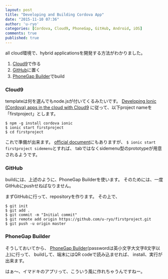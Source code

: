 ```yaml
---
layout: post
title: "Developing and Building Cordova App"
date: "2015-11-10 07:36"
author: 'u-ryo'
categories: [Cordova, Cloud9, PhoneGap, GitHub, Android, iOS]
comments: true
published: true
---
```

all cloud環境で、hybrid applicationsを開発する方法がわかりました。

1. [Cloud9](http://c9.io)で作る
2. [GitHub](https://github.com)に置く
3. [PhoneGap Builder](https://build.phonegap.com)でbuild

### Cloud9
templateは何を選んでもnode.jsが付いてくるみたいです。
[Developing Ionic (Cordova) apps in the cloud with Cloud9](http://daniel.favand.net/2014/11/21/developing-ionic-cordova-apps-in-the-cloud-with-cloud9/)
に従って、以下project nameを「firstproject」とします。

```
$ npm -g install cordova ionic
$ ionic start firstproject
$ cd firstproject
```

これで準備が出来ます。
[official document](https://docs.c9.io/docs/ionic)にもありますが、
`$ ionic start firstproject sidemenu`とすれば、
tabではなくsidemenu型のprototypeが用意されるようです。

### GitHub

buildには、上述のように、PhoneGap Builderを使います。
そのためには、一度GitHubにpushせねばなりません。

まずGitHubに行って、repositoryを作ります。
その上で、

```
$ git init
$ git add .
$ git commit -m "Initial commit"
$ git remote add origin https://github.com/u-ryo/firstproject.git
$ git push -u origin master
```

### PhoneGap Builder

そうしておいてから、
[PhoneGap Builder](https://build.phonegap.com)(passwordは英小文字大文字8文字以上)に行って、
buildして、端末にはQR codeで読み込ませれば、
install、実行が出来ます。

はぁ〜、イマドキのアプリって、こういう風に作れちゃうんですねー。